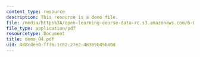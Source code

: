 ```yaml
---
content_type: resource
description: This resource is a demo file.
file: /media/https%3A/open-learning-course-data-rc.s3.amazonaws.com/6-002-circuits-and-electronics-spring-2007/488cdee0ff361c8227e2483e9b45b80d_demo_04.pdf
file_type: application/pdf
resourcetype: Document
title: demo_04.pdf
uid: 488cdee0-ff36-1c82-27e2-483e9b45b80d
---
```

